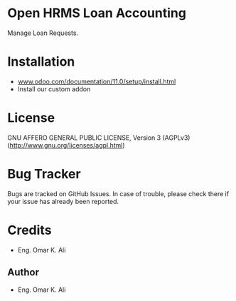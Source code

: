 Open HRMS Loan Accounting
=========================

Manage Loan Requests.


Installation
============
- www.odoo.com/documentation/11.0/setup/install.html
- Install our custom addon

License
=======
GNU AFFERO GENERAL PUBLIC LICENSE, Version 3 (AGPLv3)
(http://www.gnu.org/licenses/agpl.html)

Bug Tracker
===========
Bugs are tracked on GitHub Issues. In case of trouble, please check there if your issue has already been reported.

Credits
=======
*   Eng. Omar K. Ali

Author
------

* Eng. Omar K. Ali


